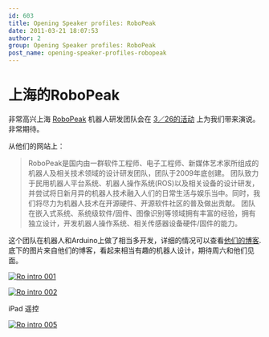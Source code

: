 ```yaml
---
id: 603
title: Opening Speaker profiles: RoboPeak
date: 2011-03-21 18:07:53
author: 2
group: Opening Speaker profiles: RoboPeak
post_name: opening-speaker-profiles-robopeak
---
```


# 上海的RoboPeak

非常高兴上海 [RoboPeak](http://www.robopeak.com/) 机器人研发团队会在 [3／26的活动](http://xinchejian.com/event/?regevent%5Faction=register&event%5Fid=2&name%5Fof%5Fevent=XinCheJianGrandOpening) 上为我们带来演说。非常期待。

从他们的网站上：

> RoboPeak是国内由一群软件工程师、电子工程师、新媒体艺术家所组成的机器人及相关技术领域的设计研发团队，团队于2009年底创建。 团队致力于民用机器人平台系统、机器人操作系统(ROS)以及相关设备的设计研发，并尝试将日新月异的机器人技术融入人们的日常生活与娱乐当中。同时，我们将尽力为机器人技术在开源硬件、开源软件社区的普及做出贡献。 团队在嵌入式系统、系统级软件/固件、图像识别等领域拥有丰富的经验，拥有独立设计，开发机器人操作系统、相关传感器设备硬件/固件的能力。

这个团队在机器人和Arduino上做了相当多开发，详细的情况可以查看[他们的博客](http://www.robopeak.net/blog/).底下的图片来自他们的博客，看起来相当有趣的机器人设计，期待周六和他们见面。

[ ![Rp intro 001](http://139.162.84.35/wp-content/uploads/2011/03/rp_intro_001.jpg "rp_intro_001.jpg") ](http://www.robopeak.net/blog/?p=24) 

[ ![Rp intro 002](http://139.162.84.35/wp-content/uploads/2011/03/rp_intro_002.jpg "rp_intro_002.jpg") ](http://www.robopeak.net/blog/?p=24) 

iPad 遥控

[ ![Rp intro 005](http://139.162.84.35/wp-content/uploads/2011/03/rp_intro_005.jpg "rp_intro_005.jpg") ](http://www.robopeak.net/blog/?p=24)